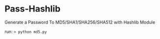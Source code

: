 # Pass-Hashlib
Generate a Password To MD5/SHA1/SHA256/SHA512 with Hashlib Module

run:
<code>> python md5.py</code>
